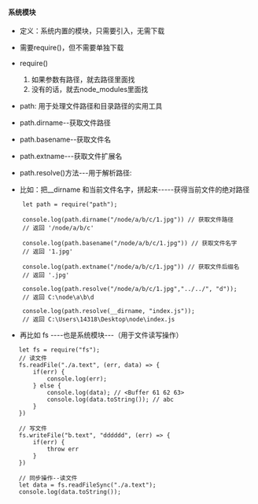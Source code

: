 #### 系统模块
* 定义：系统内置的模块，只需要引入，无需下载 
* 需要require()，但不需要单独下载

* require()
    1. 如果参数有路径，就去路径里面找
    2. 没有的话，就去node_modules里面找


* path: 用于处理文件路径和目录路径的实用工具

* path.dirname--获取文件路径
* path.basename--获取文件名
* path.extname---获取文件扩展名

* path.resolve()方法---用于解析路径:
* 比如：把__dirname 和当前文件名字，拼起来-----获得当前文件的绝对路径

```
    let path = require("path");

    console.log(path.dirname("/node/a/b/c/1.jpg")) // 获取文件路径
    // 返回 '/node/a/b/c'

    console.log(path.basename("/node/a/b/c/1.jpg")) // 获取文件名字
    // 返回 '1.jpg'

    console.log(path.extname("/node/a/b/c/1.jpg")) // 获取文件后缀名
    // 返回 '.jpg'

    console.log(path.resolve("/node/a/b/c/1.jpg","../../", "d"));
    // 返回 C:\node\a\b\d

    console.log(path.resolve(__dirname, "index.js"));
    // 返回 C:\Users\14318\Desktop\node\index.js

 ```

 * 再比如 fs ----也是系统模块---（用于文件读写操作）

 ```   
    let fs = require("fs");
    // 读文件
    fs.readFile("./a.text", (err, data) => {
        if(err) {
            console.log(err);
        } else {
            console.log(data); // <Buffer 61 62 63>
            console.log(data.toString()); // abc
        }
    })

    // 写文件
    fs.writeFile("b.text", "dddddd", (err) => {
        if(err) {
            throw err
        }
    })

    // 同步操作--读文件
    let data = fs.readFileSync("./a.text");
    console.log(data.toString());
```